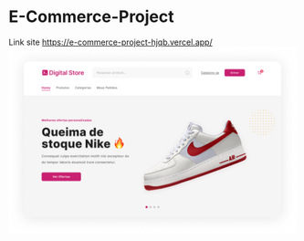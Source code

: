 # E-Commerce-Project

Link site https://e-commerce-project-hjqb.vercel.app/
![Image alt](https://github.com/Angr-i/E-Commerce-Project/blob/main/assets/homepage.png)
